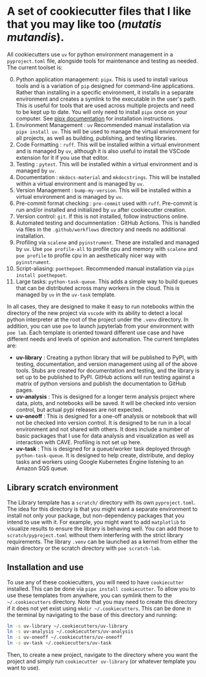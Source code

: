 # A set of cookiecutter files that I like that you may like too (*mutatis mutandis*).

All cookiecutters use `uv` for python environment management in a `pyproject.toml` file, alongside tools for maintenance and testing as needed.
The current toolset is:

0. Python application management: `pipx`. This is used to install various tools and is a variation of `pip` designed for command-line applications. Rather than installing in a specific environment, it installs in a separate environment and creates a symlink to the executable in the user's path. This is useful for tools that are used across multiple projects and need to be kept up to date. You will only need to install `pipx` once on your computer. See [pipx documentation](https://pipx.pypa.io/stable/) for installation instructions.
1. Environment Management : `uv` Recommended manual installation via `pipx install uv`. This will be used to manage the virtual environment for all projects, as well as building, publishing, and testing libraries.
2. Code Formatting : `ruff`. This will be installed within a virtual environment and is managed by `uv`, although it is also useful to install the VSCode extension for it if you use that editor.
3. Testing : `pytest`. This will be installed within a virtual environment and is managed by `uv`.
4. Documentation : `mkdocs-material` and `mkdocstrings`. This will be installed within a virtual environment and is managed by `uv`.
5. Version Management : `bump-my-version`. This will be installed within a virtual environment and is managed by `uv`.
6. Pre-commit format checking : `pre-commit` used with `ruff`. Pre-commit is run and/or installed and initialized by `uv` after cookiecutter creation. 
7. Version control: `git`.  If this is not installed, follow instructions online.
8. Automated testing and documnentation : GitHub Actions. This is handled via files in the `.github/workflows` directory and needs no additional installation.
9. Profiling via `scalene` and `pyinstrument`. These are installed and managed by `uv`. Use `poe profile-all` to profile cpu and memory with `scalene` and `poe profile` to profile cpu in an aesthetically nicer way with `pyinstrument`.
10. Script-aliasing: `poethepoet`. Recommended manual installation via `pipx install poethepoet`.
11. Large tasks: `python-task-queue`. This adds a simple way to build queues that can be distributed across many workers in the cloud. This is managed by `uv` in the `uv-task` template.

In all cases, they are designed to make it easy to run notebooks within the directory of the new project via `vscode` with its ability to detect a local python interpreter at the root of the project under the `.venv` directory.
In addition, you can use `poe` to launch jupyterlab from your environment with `poe lab`.
Each template is oriented toward different use case and have different needs and levels of opinion and automation. The current templates are:

* **uv-library** : Creating a python library that will be published to PyPI, with testing, documentation, and version management using all of the above tools. Stubs are created for documentation and testing, and the library is set up to be published to PyPI. GitHub actions will run testing against a matrix of python versions and publish the documentation to GitHub pages.
* **uv-analysis** : This is designed for a longer term analysis project where data, plots, and notebooks will be saved. It will be checked into version control, but actual pypi releases are not expected.
* **uv-oneoff** : This is designed for a one-off analysis or notebook that will not be checked into version control. It is designed to be run in a local environment and not shared with others. It does include a number of basic packages that I use for data analysis and visualization as well as interaction with CAVE. Profiling is not set up here.
* **uv-task** : This is designed for a queue/worker task deployed through `python-task-queue`. It is designed to help create, distribute, and deploy tasks and workers using Google Kubernetes Engine listening to an Amazon SQS queue.

## Library scratch environment

The Library template has a `scratch/` directory with its own `pyproject.toml`.
The idea for this directory is that you might want a separate environment to install not only your package, but non-dependency packages that you intend to use with it.
For example, you might want to add `matplotlib` to visualize results to ensure the library is behaving well.
You can add those to `scratch/pyproject.toml` without them interfering with the strict library requirements.
The library `.venv` can be launched as a kernel from either the main directory or the scratch directory with `poe scratch-lab`.

## Installation and use

To use any of these cookiecutters, you will need to have `cookiecutter` installed. This can be done via `pipx install cookiecutter`.
To allow you to use these templates from anywhere, you can symlink them to the `~/.cookiecutters` directory.
Note that you may need to create this directory if it does not yet exist using `mkdir ~/.cookiecutters`.
This can be done in the terminal by navigating to the base of this directory and running:

```bash
ln -s uv-library ~/.cookiecutters/uv-library
ln -s uv-analysis ~/.cookiecutters/uv-analysis
ln -s uv-oneoff ~/.cookiecutters/uv-oneoff
ln -s uv-task ~/.cookiecutters/uv-task
```

Then, to create a new project, navigate to the directory where you want the project and simply run `cookiecutter uv-library` (or whatever template you want to use).
